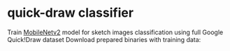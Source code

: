 # quick-draw classifier
Train [MobileNetv2](https://arxiv.org/pdf/1801.04381.pdf) model for sketch images classification using full Google Quick!Draw dataset
Download prepared binaries with training data:
